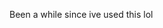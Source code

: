 Been a while since ive used this lol


<!---
M1ck3y07/M1ck3y07 is a ✨ special ✨ repository because its `README.md` (this file) appears on your GitHub profile.
You can click the Preview link to take a look at your changes.
--->
